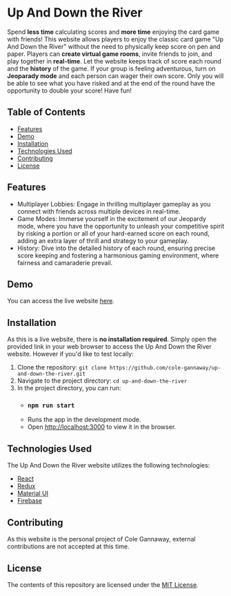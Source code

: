 # Up And Down the River

Spend **less time** calculating scores and **more time** enjoying the card game with friends! This website allows players to enjoy the classic card game "Up And Down the River" without the need to physically keep score on pen and paper. Players can **create virtual game rooms**, invite friends to join, and play together in **real-time**. Let the website keeps track of score each round and the **history** of the game. If your group is feeling adventurous, turn on **Jeoparady mode** and each person can wager their own score. Only you will be able to see what you have risked and at the end of the round have the opportunity to double your score! Have fun!

## Table of Contents

- [Features](#features)
- [Demo](#demo)
- [Installation](#installation)
- [Technologies Used](#technologies-used)
- [Contributing](#contributing)
- [License](#license)


## Features

- Multiplayer Lobbies: Engage in thrilling multiplayer gameplay as you connect with friends across multiple devices in real-time.
- Game Modes: Immerse yourself in the excitement of our Jeopardy mode, where you have the opportunity to unleash your competitive spirit by risking a portion or all of your hard-earned score on each round, adding an extra layer of thrill and strategy to your gameplay.
- History: Dive into the detailed history of each round, ensuring precise score keeping and fostering a harmonious gaming environment, where fairness and camaraderie prevail.

## Demo

You can access the live website [here](https://www.colegannaway.com/up-and-down-the-river/).

## Installation

As this is a live website, there is **no installation required**. Simply open the provided link in your web browser to access the Up And Down the River website. However if you'd like to test locally:

1. Clone the repository: `git clone https://github.com/cole-gannaway/up-and-down-the-river.git`
2. Navigate to the project directory: `cd up-and-down-the-river`
3. In the project directory, you can run:
    - ### `npm run start`
    - Runs the app in the development mode.<br />
    - Open [http://localhost:3000](http://localhost:3000) to view it in the browser.


## Technologies Used

The Up And Down the River website utilizes the following technologies:

- [React](https://react.dev/)
- [Redux](https://redux.js.org/)
- [Material UI](https://www.mui.com/)
- [Firebase](https://firebase.google.com/)

## Contributing

As this website is the personal project of Cole Gannaway, external contributions are not accepted at this time.

## License

The contents of this repository are licensed under the [MIT License](LICENSE).
